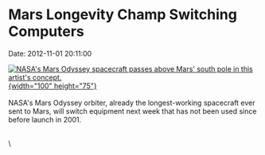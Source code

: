 Mars Longevity Champ Switching Computers
========================================

Date: 2012-11-01 20:11:00

[![NASA\'s Mars Odyssey spacecraft passes above Mars\' south pole in
this artist\'s
concept.](http://www.jpl.nasa.gov/images/odyssey/20081009/pia04816-th.jpg){width="100"
height="75"}](http://www.jpl.nasa.gov/news/news.cfm?release=2012-347&rn=news.xml&rst=3576)\
\
NASA\'s Mars Odyssey orbiter, already the longest-working spacecraft
ever sent to Mars, will switch equipment next week that has not been
used since before launch in 2001.

\
\
